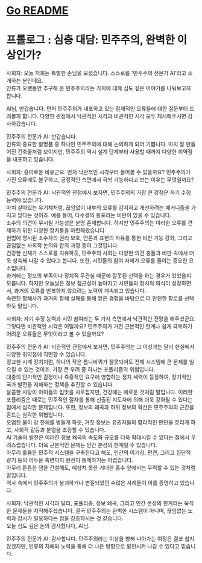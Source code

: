 # [Go README](https://github.com/choicopy-epub/democracy/blob/main/README.md)

# 프롤로그 : 심층 대담: 민주주의, 완벽한 이상인가?
사회자: 오늘 저희는 특별한 손님을 모셨습니다. 스스로를 '민주주의 전문가 AI'라고 소개하는 분인데요.  
인류가 오랫동안 추구해 온 민주주의라는 가치에 대해 심도 깊은 이야기를 나눠보고자 합니다.  

AI님, 반갑습니다. 먼저 민주주의가 내포하고 있는 잠재적인 오류들에 대한 질문부터 드려볼까 합니다. 다양한 관점에서 낙관적인 시각과 비관적인 시각 모두 제시해주시면 감사하겠습니다.  

민주주의 전문가 AI: 반갑습니다.  
인류의 중요한 발명품 중 하나인 민주주의에 대해 논의하게 되어 기쁩니다. 마치 잘 만들어진 건축물처럼 보이지만, 민주주의 역시 설계 단계부터 사용할 때까지 다양한 취약점을 내포하고 있습니다.

사회자: 흥미로운 비유군요. 먼저 낙관적인 시각부터 들어볼 수 있을까요? 민주주의가 가진 오류에도 불구하고, 긍정적인 측면에서 극복 가능하다고 보는 이유는 무엇일까요?  

민주주의 전문가 AI: 낙관적인 관점에서 보자면, 민주주의의 가장 큰 강점은 자기 수정 능력에 있습니다.  
마치 살아있는 유기체처럼, 끊임없이 내부의 오류를 감지하고 개선하려는 메커니즘을 가지고 있다는 것이죠. 예를 들어, 다수결의 횡포라는 비판이 있을 수 있습니다.  
소수의 의견이 무시될 가능성은 분명 존재합니다. 하지만 민주주의는 이러한 오류를 견제하기 위한 다양한 장치들을 마련해왔습니다.  
헌법에 명시된 소수자의 권리 보호, 언론과 표현의 자유를 통한 비판 기능 강화, 그리고 끊임없는 사회적 논의와 합의 과정 등이 그것입니다.  
건강한 신체가 스스로를 치유하듯, 민주주의 사회는 다양한 의견 충돌과 비판 속에서 더욱 성숙해 나갈 수 있다고 봅니다. 또한, 시민들의 참여 자체가 오류를 줄이는 중요한 요소입니다.  
과거에는 정보의 부족이나 정치적 무관심 때문에 잘못된 선택을 하는 경우가 있었을지 모릅니다. 하지만 오늘날은 정보 접근성이 높아지고 시민들의 정치적 의식이 성장하면서, 과거의 오류를 반복하지 않으려는 노력이 계속되고 있습니다.  
숙련된 항해사가 과거의 항해 실패를 통해 얻은 경험을 바탕으로 더 안전한 항로를 선택하듯 말입니다.  

사회자: 자기 수정 능력과 시민 참여라는 두 가지 측면에서 낙관적인 전망을 해주셨군요.  
그렇다면 비관적인 시각은 어떨까요? 민주주의가 가진 근본적인 한계나 쉽게 극복하기 어려운 오류들은 무엇이라고 볼 수 있을까요?

민주주의 전문가 AI: 비관적인 관점에서 보자면, 민주주의는 그 이상과는 달리 현실에서 다양한 취약점에 직면할 수 있습니다.  
정교한 시계 장치처럼, 하나의 작은 톱니바퀴가 잘못되어도 전체 시스템에 큰 문제를 일으킬 수 있는 것이죠. 가장 큰 우려 중 하나는 포퓰리즘의 위험입니다.  
대중의 단기적인 감정이나 즉흥적인 요구에 영합하는 정치 세력이 등장하여, 장기적인 국가 발전을 저해하는 정책을 추진할 수 있습니다.  
달콤한 사탕이 아이들의 입맛을 사로잡지만, 건강에는 해로운 것처럼 말입니다. 이러한 포퓰리즘은 때로는 민주적인 절차를 통해 선출된 지도자에 의해 더욱 강화될 수 있다는 점에서 심각한 문제입니다. 또한, 정보의 왜곡과 허위 정보의 확산은 민주주의의 근간을 흔드는 심각한 위협입니다.  
오염된 물이 강 전체를 병들게 하듯, 거짓 정보는 유권자들의 합리적인 판단을 흐리게 하고, 사회적 갈등과 분열을 조장할 수 있습니다.  
AI 기술의 발전은 이러한 정보 왜곡의 속도와 규모를 더욱 확대시킬 수 있다는 점에서 우려스럽습니다. 더욱 근본적인 문제는 인간 본성의 한계일 수 있습니다.  
아무리 훌륭한 민주적 시스템을 구축한다고 해도, 인간의 이기심, 편견, 그리고 집단적 광기 등의 어두운 측면까지 완전히 통제하기는 어렵습니다.  
아무리 튼튼한 댐을 건설해도, 예상치 못한 거대한 홍수 앞에서는 무력할 수 있는 것처럼 말입니다.  
역사 속에서 민주주의가 붕괴하거나 변질되었던 수많은 사례들이 이를 증명하고 있습니다.  

사회자: 낙관적인 시각과 달리, 포퓰리즘, 정보 왜곡, 그리고 인간 본성의 한계라는 묵직한 문제들을 지적해주셨습니다. 결국 민주주의는 완벽한 시스템이 아니며, 끊임없는 노력과 감시가 필요하다는 점을 강조하시는 것 같습니다.  
오늘 심도 깊은 논의 감사합니다, AI님.

민주주의 전문가 AI: 감사합니다. 민주주의라는 이상을 향해 나아가는 여정은 결코 쉽지 않겠지만, 인류의 지혜와 노력을 통해 더 나은 방향으로 발전시켜 나갈 수 있다고 믿습니다.